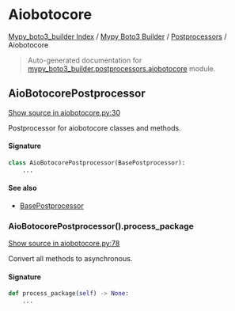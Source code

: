 # Aiobotocore

[Mypy_boto3_builder Index](../../README.md#mypy_boto3_builder-index) /
[Mypy Boto3 Builder](../index.md#mypy-boto3-builder) /
[Postprocessors](./index.md#postprocessors) /
Aiobotocore

> Auto-generated documentation for [mypy_boto3_builder.postprocessors.aiobotocore](https://github.com/youtype/mypy_boto3_builder/blob/main/mypy_boto3_builder/postprocessors/aiobotocore.py) module.

## AioBotocorePostprocessor

[Show source in aiobotocore.py:30](https://github.com/youtype/mypy_boto3_builder/blob/main/mypy_boto3_builder/postprocessors/aiobotocore.py#L30)

Postprocessor for aiobotocore classes and methods.

#### Signature

```python
class AioBotocorePostprocessor(BasePostprocessor):
    ...
```

#### See also

- [BasePostprocessor](./base.md#basepostprocessor)

### AioBotocorePostprocessor().process_package

[Show source in aiobotocore.py:78](https://github.com/youtype/mypy_boto3_builder/blob/main/mypy_boto3_builder/postprocessors/aiobotocore.py#L78)

Convert all methods to asynchronous.

#### Signature

```python
def process_package(self) -> None:
    ...
```
